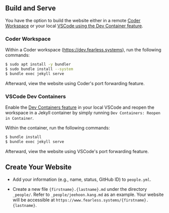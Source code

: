 ## Build and Serve

You have the option to build the website either in a remote [Coder Workspace](#coder-workspace) or your local [VSCode using the Dev Container feature](#vscode-dev-containers).

### Coder Workspace

Within a Coder workspace (<https://dev.fearless.systems>), run the following commands:

```bash
$ sudo apt install -y bundler
$ sudo bundle install --system
$ bundle exec jekyll serve
```

Afterward, view the website using Coder's port forwarding feature.

### VSCode Dev Containers

Enable the [Dev Containers feature](https://code.visualstudio.com/docs/devcontainers/containers#_getting-started) in your local VSCode and reopen the workspace in a Jekyll container by simply running `Dev Containers: Reopen in Container`.

Within the container, run the following commands:

```bash
$ bundle install
$ bundle exec jekyll serve
```

Afterward, view the website using VSCode's port forwarding feature.

## Create Your Website

- Add your information (e.g., name, status, GitHub ID) to `people.yml`.

- Create a new file `{firstname}.{lastname}.md` under the directory `_people/`. Refer to `_people/jeehoon.kang.md` as an example.
  Your website will be accessible at `https://www.fearless.systems/{firstname}.{lastname}`.
